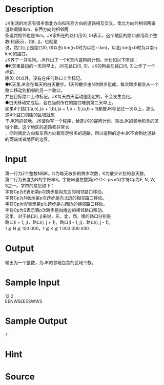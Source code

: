 
# Description

<div class="content"><div>JK生活的地区有很多南北方向和东西方向的道路相互交叉。南北方向的相邻两条道路间隔1km，东西方向的相邻两</div>
<div>条道路相邻也是1km。JK家所在的路口用(0, 0)表示。这个地区的路口都用两个整数i和j表示，如(i, j)。也就是</div>
<div>说，路口(i, j)是路口(0, 0)以东i km(i&lt;0时为以西-i km)，以北j km(j&lt;0时为以南-j km)的路口。</div>
<div>JK养了一只名狗。JK作出了一个K天内遛狗的计划。计划如以下所述：</div>
<div>●K天里最初的一天的早上，JK在路口(0, 0)。JK的狗会在路口(0, 0)上作了一个标记。</div>
<div>除(0, 0)以外，没有在任何路口上作标记。</div>
<div>●K天里JK会在每天的白天散步。1天的散步由N次跨步组成。每次跨步都会从一个路口移动到相邻的另一个路口，</div>
<div>并在目标路口上作标记。JK每天白天运动是固定的，不会发生变化。</div>
<div>●白天移动完成后，会在当前所在的路口睡到第二天早上。</div>
<div></div>
<div>如果4个路口(a,b),(a + 1,b),(a + 1,b + 1),(a,b + 1)都被JK标记过一次以上，那么这4个路口包围的区域就属</div>
<div>于JK狗的领地。JK请你写一个程序，给定JK的遛狗计划，输出JK的领地包含的区域个数。这个地区的道路都非常长</div>
<div>，同时南北方向和东西方向都有足够多的道路，所以遛狗的途中JK不会到达道路的两端或者地区的边界。</div>
<p></p></div>

# Input

<div class="content"><div>第一行为2个整数N和K。N为每天散步的跨步次数，K为散步计划的总天数。</div>
<div>第二行为长度为N的字符串S。字符串里左数第p个(1&lt;=p&lt;=N)字符Cp为E, N, W, S之一。字符的意思如下：</div>
<div>字符Cp为E表示第p次跨步是向东边的相邻路口移动。</div>
<div>字符Cp为N表示第p次跨步是向北边的相邻路口移动。</div>
<div>字符Cp为W表示第p次跨步是向西边的相邻路口移动。</div>
<div>字符Cp为S表示第p次跨步是向南边的相邻路口移动。</div>
<div>这里，对于路口(i, j)来说，东，北，西，南的路口分别是</div>
<div>路口(i + 1, j)，路口(i, j + 1)，路口(i - 1, j)，路口(i, j - 1)。</div>
<div>1 ≦ N ≦ 100 000，1 ≦ K ≦ 1 000 000 000．</div>
<p></p></div>

# Output

<div class="content"><div>输出为一个整数，为JK的领地包含的区域个数。</div>
<p></p></div>

# Sample Input

<div class="content"><span class="sampledata">12 2<br/>
EENWSEEESWWS</span></div>

# Sample Output

<div class="content"><span class="sampledata">7</span></div>

# Hint

<div class="content"><p></p></div>

# Source

<div class="content"><p><a href="problemset.php?search="></a></p></div>

